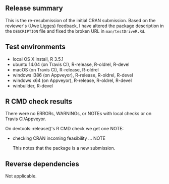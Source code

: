 ## Release summary
This is the re-resubmission of the initial CRAN submission. Based on the reviewer's (Uwe Ligges) feedback, I have altered the package description in the `DESCRIPTION` file and fixed the broken URL in `man/testDriveR.Rd`. 

## Test environments
* local OS X install, R 3.5.1
* ubuntu 14.04 (on Travis CI), R-release, R-oldrel, R-devel
* macOS (on Travis CI), R-release, R-oldrel
* windows i386 (on Appveyor), R-release, R-oldrel, R-devel
* windows x64 (on Appveyor), R-release, R-oldrel, R-devel
* winbuilder, R-devel

## R CMD check results
There were no ERRORs, WARNINGs, or NOTEs with local checks or on Travis CI/Appveyor.

On devtools::release()'s R CMD check we get one NOTE:

 * checking CRAN incoming feasibility ... NOTE

   This notes that the package is a new submission. 

## Reverse dependencies
Not applicable.
